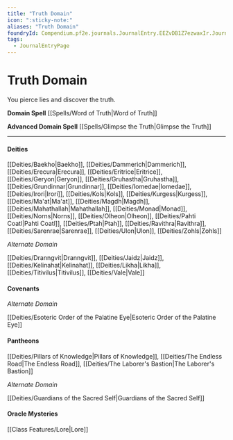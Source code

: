 ```yaml
---
title: "Truth Domain"
icon: ":sticky-note:"
aliases: "Truth Domain"
foundryId: Compendium.pf2e.journals.JournalEntry.EEZvDB1Z7ezwaxIr.JournalEntryPage.lgsJz7mZ1OTe340e
tags:
  - JournalEntryPage
---
```


# Truth Domain
You pierce lies and discover the truth.

**Domain Spell** [[Spells/Word of Truth|Word of Truth]]

**Advanced Domain Spell** [[Spells/Glimpse the Truth|Glimpse the Truth]]

* * *

#### **Deities**

[[Deities/Baekho|Baekho]], [[Deities/Dammerich|Dammerich]], [[Deities/Erecura|Erecura]], [[Deities/Eritrice|Eritrice]], [[Deities/Geryon|Geryon]], [[Deities/Gruhastha|Gruhastha]], [[Deities/Grundinnar|Grundinnar]], [[Deities/Iomedae|Iomedae]], [[Deities/Irori|Irori]], [[Deities/Kols|Kols]], [[Deities/Kurgess|Kurgess]], [[Deities/Ma'at|Ma'at]], [[Deities/Magdh|Magdh]], [[Deities/Mahathallah|Mahathallah]], [[Deities/Monad|Monad]], [[Deities/Norns|Norns]], [[Deities/Olheon|Olheon]], [[Deities/Pahti Coatl|Pahti Coatl]], [[Deities/Ptah|Ptah]], [[Deities/Ravithra|Ravithra]], [[Deities/Sarenrae|Sarenrae]], [[Deities/Ulon|Ulon]], [[Deities/Zohls|Zohls]]

_Alternate Domain_

[[Deities/Dranngvit|Dranngvit]], [[Deities/Jaidz|Jaidz]], [[Deities/Kelinahat|Kelinahat]], [[Deities/Likha|Likha]], [[Deities/Titivilus|Titivilus]], [[Deities/Vale|Vale]]

#### **Covenants**

_Alternate Domain_

[[Deities/Esoteric Order of the Palatine Eye|Esoteric Order of the Palatine Eye]]

#### **Pantheons**

[[Deities/Pillars of Knowledge|Pillars of Knowledge]], [[Deities/The Endless Road|The Endless Road]], [[Deities/The Laborer's Bastion|The Laborer's Bastion]]

_Alternate Domain_

[[Deities/Guardians of the Sacred Self|Guardians of the Sacred Self]]

#### **Oracle Mysteries**

[[Class Features/Lore|Lore]]